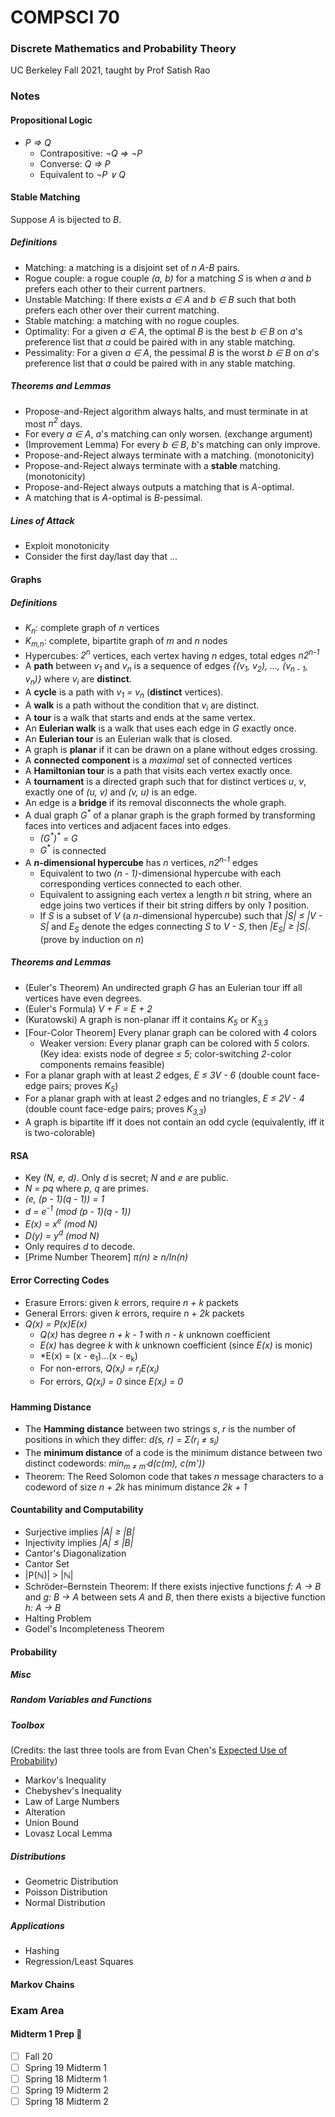 # COMPSCI 70
### Discrete Mathematics and Probability Theory
UC Berkeley Fall 2021, taught by Prof Satish Rao

### Notes

#### Propositional Logic
- *P ⇒ Q*
  - Contrapositive: *¬Q ⇒ ¬P*
  - Converse: *Q ⇒ P*
  - Equivalent to *¬P ∨ Q*

#### Stable Matching
Suppose *A* is bijected to *B*.

##### Definitions
- Matching: a matching is a disjoint set of *n* *A-B* pairs.
- Rogue couple: a rogue couple *(a, b)* for a matching *S* is when *a* and *b* prefers each other to their current partners.
- Unstable Matching: If there exists *a ∈ A* and *b ∈ B* such that both prefers each other over their current matching.
- Stable matching: a matching with no rogue couples.
- Optimality: For a given *a ∈ A*, the optimal *B* is the best *b ∈ B* on *a*'s preference list that *a* could be paired with in any stable matching.
- Pessimality: For a given *a ∈ A*, the pessimal *B* is the worst *b ∈ B* on *a*'s preference list that *a* could be paired with in any stable matching.

##### Theorems and Lemmas
- Propose-and-Reject algorithm always halts, and must terminate in at most *n<sup>2</sup>* days.
- For every *a ∈ A*, *a*'s matching can only worsen. (exchange argument)
- (Improvement Lemma) For every *b ∈ B*, *b*'s matching can only improve.
- Propose-and-Reject always terminate with a matching. (monotonicity)
- Propose-and-Reject always terminate with a **stable** matching. (monotonicity)
- Propose-and-Reject always outputs a matching that is *A*-optimal.
- A matching that is *A*-optimal is *B*-pessimal.

##### Lines of Attack
- Exploit monotonicity
- Consider the first day/last day that ...

#### Graphs

##### Definitions

- *K<sub>n</sub>*: complete graph of *n* vertices
- *K<sub>m,n</sub>*: complete, bipartite graph of *m* and *n* nodes
- Hypercubes: *2<sup>n</sup>* vertices, each vertex having *n* edges, total edges *n2<sup>n-1</sup>*
- A **path** between *v<sub>1</sub>* and *v<sub>n</sub>* is a sequence of edges *{(v<sub>1</sub>, v<sub>2</sub>), ..., (v<sub>n - 1</sub>, v<sub>n</sub>)}* where *v<sub>i</sub>* are **distinct**.
- A **cycle** is a path with *v<sub>1</sub> = v<sub>n</sub>* (**distinct** vertices).
- A **walk** is a path without the condition that *v<sub>i</sub>* are distinct.
- A **tour** is a walk that starts and ends at the same vertex.
- An **Eulerian walk** is a walk that uses each edge in *G* exactly once.
- An **Eulerian tour** is an Eulerian walk that is closed.
- A graph is **planar** if it can be drawn on a plane without edges crossing.
- A **connected component** is a *maximal* set of connected vertices
- A **Hamiltonian tour** is a path that visits each vertex exactly once.
- A **tournament** is a directed graph such that for distinct vertices *u*, *v*, exactly one of *(u, v)* and *(v, u)* is an edge.
- An edge is a **bridge** if its removal disconnects the whole graph.
- A dual graph *G<sup>\*</sup>* of a planar graph is the graph formed by transforming faces into vertices and adjacent faces into edges.
  - *(G<sup>\*</sup>)<sup>\*</sup> = G*
  - *G<sup>\*</sup>* is connected
- A ***n*-dimensional hypercube** has *n* vertices, *n2<sup>n-1</sup>* edges
  - Equivalent to two *(n - 1)*-dimensional hypercube with each corresponding vertices connected to each other.
  - Equivalent to assigning each vertex a length *n* bit string, where an edge joins two vertices if their bit string differs by only *1* position.
  - If *S* is a subset of *V* (a *n*-dimensional hypercube) such that *|S| ≤ |V - S|* and *E<sub>S</sub>* denote the edges connecting *S* to *V - S*, then *|E<sub>S</sub>| ≥ |S|*. (prove by induction on *n*)

##### Theorems and Lemmas
- (Euler's Theorem) An undirected graph *G* has an Eulerian tour iff all vertices have even degrees.
- (Euler's Formula) *V + F = E + 2*
- (Kuratowski) A graph is non-planar iff it contains *K<sub>5</sub>* or *K<sub>3,3</sub>*
- \[Four-Color Theorem] Every planar graph can be colored with *4* colors
  - Weaker version: Every planar graph can be colored with *5* colors. (Key idea: exists node of degree *≤ 5*; color-switching *2*-color components remains feasible)
- For a planar graph with at least *2* edges, *E ≤ 3V - 6* (double count face-edge pairs; proves *K<sub>5</sub>*)
- For a planar graph with at least *2* edges and no triangles, *E ≤ 2V - 4* (double count face-edge pairs; proves *K<sub>3,3</sub>*)
- A graph is bipartite iff it does not contain an odd cycle (equivalently, iff it is two-colorable)

#### RSA
- Key *(N, e, d)*. Only *d* is secret; *N* and *e* are public.
- *N = pq* where *p, q* are primes.
- *(e, (p - 1)(q - 1)) = 1*
- *d = e<sup>-1</sup> (mod (p - 1)(q - 1))*
- *E(x) = x<sup>e</sup> (mod N)*
- *D(y) = y<sup>d</sup> (mod N)*
- Only requires *d* to decode.
- \[Prime Number Theorem] *π(n) ≥ n/ln(n)*

#### Error Correcting Codes
- Erasure Errors: given *k* errors, require *n + k* packets
- General Errors: given *k* errors, require *n + 2k* packets
- *Q(x) = P(x)E(x)*
  - *Q(x)* has degree *n + k - 1* with *n - k* unknown coefficient
  - *E(x)* has degree *k* with *k* unknown coefficient (since *E(x)* is monic)
  - *E(x) = (x - e<sub>1</sub>)...(x - e<sub>k</sub>)
  - For non-errors, *Q(x<sub>i</sub>) = r<sub>i</sub>E(x<sub>i</sub>)*
  - For errors, *Q(x<sub>i</sub>) = 0* since *E(x<sub>i</sub>) = 0*

#### Hamming Distance
- The **Hamming distance** between two strings *s*, *r* is the number of positions in which they differ: *d(s, r) = Σ(r<sub>i</sub> ≠ s<sub>i</sub>)*
- The **minimum distance** of a code is the minimum distance between two distinct codewords: *min<sub>m ≠ m'</sub>d(c(m), c(m'))*
- Theorem: The Reed Solomon code that takes *n* message characters to a codeword of size *n + 2k* has minimum distance *2k + 1*

#### Countability and Computability
- Surjective implies *|A| ≥ |B|*
- Injectivity implies *|A| ≤ |B|*
- Cantor's Diagonalization
- Cantor Set
- |P(ℕ)| > |ℕ|
- Schröder–Bernstein Theorem: If there exists injective functions *f: A → B* and *g: B → A* between sets *A* and *B*, then there exists a bijective function *h: A → B*
- Halting Problem
- Godel's Incompleteness Theorem

#### Probability

##### Misc

##### Random Variables and Functions

##### Toolbox
(Credits: the last three tools are from Evan Chen's [Expected Use of Probability](https://web.evanchen.cc/handouts/ProbabilisticMethod/ProbabilisticMethod.pdf))
- Markov's Inequality
- Chebyshev's Inequality
- Law of Large Numbers
- Alteration
- Union Bound
- Lovasz Local Lemma

##### Distributions
- Geometric Distribution
- Poisson Distribution
- Normal Distribution

##### Applications
- Hashing
- Regression/Least Squares

#### Markov Chains


### Exam Area

#### Midterm 1 Prep 😤
- [ ] Fall 20
- [ ] Spring 19 Midterm 1
- [ ] Spring 18 Midterm 1
- [ ] Spring 19 Midterm 2
- [ ] Spring 18 Midterm 2
